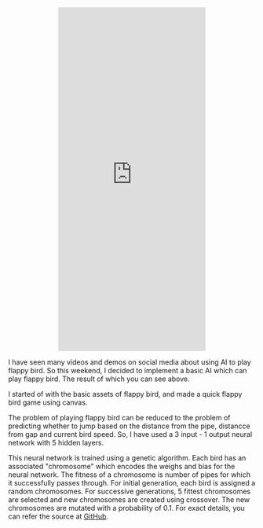 <center><iframe src="https://anmolgautam.com/flappy-bird-genetic-algorithm" width=300 height=700 style="border: none;"></iframe></center>

I have seen many videos and demos on social media about using AI to play
flappy bird. So this weekend, I decided to implement a basic AI which can
play flappy bird. The result of which you can see above.

I started of with the basic assets of flappy bird, and made a quick flappy bird game
using canvas.

The problem of playing flappy bird can be reduced to the problem of predicting
whether to jump based on the distance from the pipe, distancce from gap and
current bird speed. So, I have used a 3 input - 1 output neural network with 5 hidden
layers.

This neural network is trained using a genetic algorithm. Each bird has an
associated "chromosome" which encodes the weighs and bias for the neural
network. The fitness of a chromosome is number of pipes for which it successfully
passes through. For initial generation, each bird is assigned a random chromosomes.
For successive generations, 5 fittest chromosomes are selected and new
chromosomes are created using crossover. The new chromosomes are mutated with
a probability of 0.1. For exact details, you can refer the source at [GitHub](https://github.com/Tarptaeya/flappy-bird-genetic-algorithm).